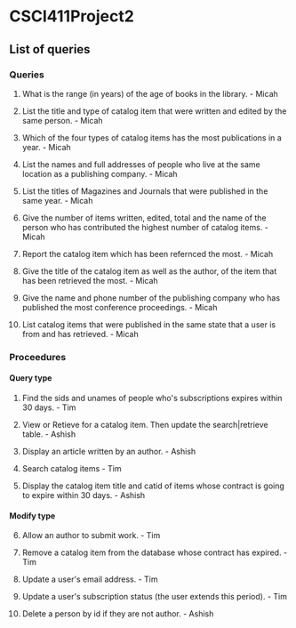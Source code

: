 # CSCI411Project2

## List of queries

### Queries

1) What is the range (in years) of the age of books in the library. - Micah

2) List the title and type of catalog item that were written and edited by the same person. - Micah

3) Which of the four types of catalog items has the most publications in a year. - Micah

4) List the names and full addresses of people who live at the same location as a publishing company. - Micah

5) List the titles of Magazines and Journals that were published in the same year. - Micah

6) Give the number of items written, edited, total and the name of the person who has contributed the highest number of catalog items. - Micah

7) Report the catalog item which has been refernced the most. - Micah

8) Give the title of the catalog item as well as the author, of the item that has been retrieved the most. - Micah

9) Give the name and phone number of the publishing company who has published the most conference proceedings. - Micah

10) List catalog items that were published in the same state that a user is from and has retrieved. - Micah

### Proceedures

#### Query type

1) Find the sids and unames of people who's subscriptions expires within 30 days. - Tim

2) View or Retieve for a catalog item. Then update the search|retrieve table. - Ashish

3) Display an article written by an author. - Ashish

4) Search catalog items - Tim

5) Display the catalog item title and catid of items whose contract is going to expire within 30 days. - Ashish

#### Modify type

6) Allow an author to submit work. - Tim

7) Remove a catalog item from the database whose contract has expired. - Tim

8) Update a user's email address. - Tim

9) Update a user's subscription status (the user extends this period). - Tim

10) Delete a person by id if they are not author. - Ashish
